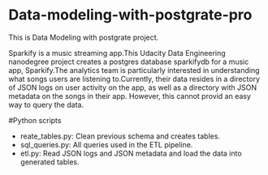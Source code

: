 # Data-modeling-with-postgrate-pro
This is Data Modeling with postgrate project.

Sparkify is a music streaming app.This Udacity Data Engineering nanodegree project creates a postgres database sparkifydb for a music app, Sparkify.The analytics team is particularly interested in understanding what songs users are listening to.Currently, their data resides in a directory of JSON logs on user activity on the app, as well as a directory with JSON metadata on the songs in their app. However, this cannot provid an easy way to query the data.

#Python scripts

  * reate_tables.py: Clean previous schema and creates tables.
  * sql_queries.py: All queries used in the ETL pipeline.
  * etl.py: Read JSON logs and JSON metadata and load the data into generated tables.
  
